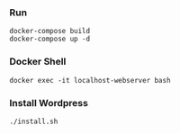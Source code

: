 ### Run

````
docker-compose build
docker-compose up -d
````

### Docker Shell

````
docker exec -it localhost-webserver bash
````

### Install Wordpress

````
./install.sh
````